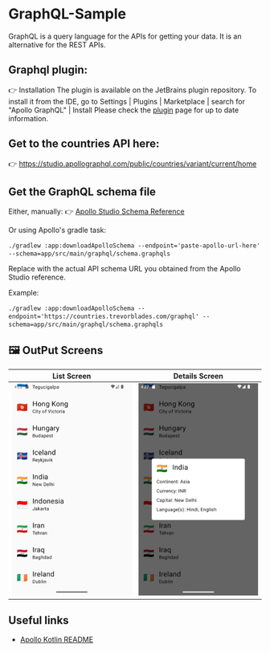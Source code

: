 # GraphQL-Sample
GraphQL is a query language for the APIs for getting your data. It is an alternative for the REST APIs. 

## Graphql plugin:

👉 Installation
The plugin is available on the JetBrains plugin repository. To install it from the IDE, go to Settings | Plugins | Marketplace | search for "Apollo GraphQL" | Install
Please check the [plugin](https://plugins.jetbrains.com/plugin/20645-apollo-graphql) page for up to date information.

## Get to the countries API here:

👉 https://studio.apollographql.com/public/countries/variant/current/home

## Get the GraphQL schema file

Either, manually:
👉 [Apollo Studio Schema Reference](https://studio.apollographql.com/public/countries/variant/current/schema/reference)

Or using Apollo's gradle task:

```shell
./gradlew :app:downloadApolloSchema --endpoint='paste-apollo-url-here' --schema=app/src/main/graphql/schema.graphqls
```

Replace <paste-apollo-url-here> with the actual API schema URL you obtained from the Apollo Studio reference.

Example:
```shell
./gradlew :app:downloadApolloSchema --endpoint='https://countries.trevorblades.com/graphql' --schema=app/src/main/graphql/schema.graphqls
```

## 🖼️ OutPut Screens

| List Screen| Details Screen                                        | 
|------------|-------------------------------------------------------|
| <img src="screenshots/countriesList.png" width="250"> | <img src="screenshots/countryDetail.png" width="250"> |


## Useful links

- [Apollo Kotlin README](https://www.apollographql.com/docs/kotlin)


